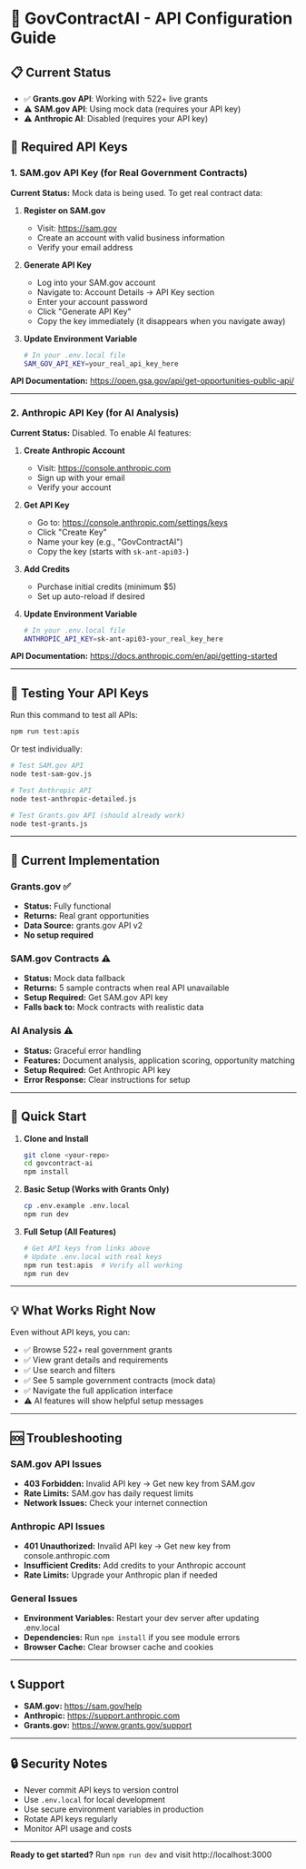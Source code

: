 # 🚀 GovContractAI - API Configuration Guide

## 📋 **Current Status**
- ✅ **Grants.gov API**: Working with 522+ live grants
- ⚠️ **SAM.gov API**: Using mock data (requires your API key)
- ⚠️ **Anthropic AI**: Disabled (requires your API key)

## 🔑 **Required API Keys**

### 1. SAM.gov API Key (for Real Government Contracts)

**Current Status:** Mock data is being used. To get real contract data:

1. **Register on SAM.gov**
   - Visit: https://sam.gov
   - Create an account with valid business information
   - Verify your email address

2. **Generate API Key**
   - Log into your SAM.gov account
   - Navigate to: Account Details → API Key section
   - Enter your account password
   - Click "Generate API Key"
   - Copy the key immediately (it disappears when you navigate away)

3. **Update Environment Variable**
   ```bash
   # In your .env.local file
   SAM_GOV_API_KEY=your_real_api_key_here
   ```

**API Documentation:** https://open.gsa.gov/api/get-opportunities-public-api/

---

### 2. Anthropic API Key (for AI Analysis)

**Current Status:** Disabled. To enable AI features:

1. **Create Anthropic Account**
   - Visit: https://console.anthropic.com
   - Sign up with your email
   - Verify your account

2. **Get API Key**
   - Go to: https://console.anthropic.com/settings/keys
   - Click "Create Key"
   - Name your key (e.g., "GovContractAI")
   - Copy the key (starts with `sk-ant-api03-`)

3. **Add Credits**
   - Purchase initial credits (minimum $5)
   - Set up auto-reload if desired

4. **Update Environment Variable**
   ```bash
   # In your .env.local file
   ANTHROPIC_API_KEY=sk-ant-api03-your_real_key_here
   ```

**API Documentation:** https://docs.anthropic.com/en/api/getting-started

---

## 🧪 **Testing Your API Keys**

Run this command to test all APIs:

```bash
npm run test:apis
```

Or test individually:

```bash
# Test SAM.gov API
node test-sam-gov.js

# Test Anthropic API  
node test-anthropic-detailed.js

# Test Grants.gov API (should already work)
node test-grants.js
```

---

## 🔧 **Current Implementation**

### Grants.gov ✅
- **Status:** Fully functional
- **Returns:** Real grant opportunities 
- **Data Source:** grants.gov API v2
- **No setup required**

### SAM.gov Contracts ⚠️
- **Status:** Mock data fallback
- **Returns:** 5 sample contracts when real API unavailable
- **Setup Required:** Get SAM.gov API key
- **Falls back to:** Mock contracts with realistic data

### AI Analysis ⚠️
- **Status:** Graceful error handling
- **Features:** Document analysis, application scoring, opportunity matching
- **Setup Required:** Get Anthropic API key
- **Error Response:** Clear instructions for setup

---

## 🚀 **Quick Start**

1. **Clone and Install**
   ```bash
   git clone <your-repo>
   cd govcontract-ai
   npm install
   ```

2. **Basic Setup (Works with Grants Only)**
   ```bash
   cp .env.example .env.local
   npm run dev
   ```

3. **Full Setup (All Features)**
   ```bash
   # Get API keys from links above
   # Update .env.local with real keys
   npm run test:apis  # Verify all working
   npm run dev
   ```

---

## 💡 **What Works Right Now**

Even without API keys, you can:

- ✅ Browse 522+ real government grants
- ✅ View grant details and requirements  
- ✅ Use search and filters
- ✅ See 5 sample government contracts (mock data)
- ✅ Navigate the full application interface
- ⚠️ AI features will show helpful setup messages

---

## 🆘 **Troubleshooting**

### SAM.gov API Issues
- **403 Forbidden:** Invalid API key → Get new key from SAM.gov
- **Rate Limits:** SAM.gov has daily request limits
- **Network Issues:** Check your internet connection

### Anthropic API Issues  
- **401 Unauthorized:** Invalid API key → Get new key from console.anthropic.com
- **Insufficient Credits:** Add credits to your Anthropic account
- **Rate Limits:** Upgrade your Anthropic plan if needed

### General Issues
- **Environment Variables:** Restart your dev server after updating .env.local
- **Dependencies:** Run `npm install` if you see module errors
- **Browser Cache:** Clear browser cache and cookies

---

## 📞 **Support**

- **SAM.gov:** https://sam.gov/help
- **Anthropic:** https://support.anthropic.com
- **Grants.gov:** https://www.grants.gov/support

---

## 🔒 **Security Notes**

- Never commit API keys to version control
- Use `.env.local` for local development
- Use secure environment variables in production
- Rotate API keys regularly
- Monitor API usage and costs

---

**Ready to get started?** Run `npm run dev` and visit http://localhost:3000
